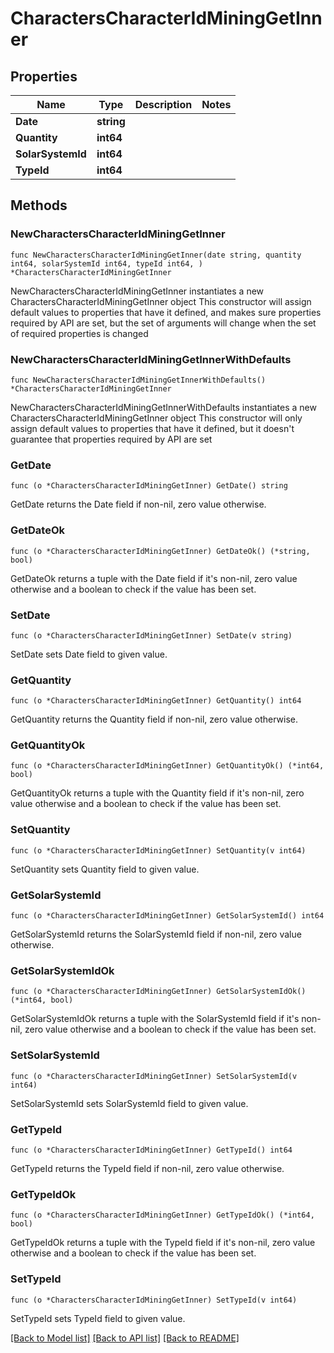# CharactersCharacterIdMiningGetInner

## Properties

Name | Type | Description | Notes
------------ | ------------- | ------------- | -------------
**Date** | **string** |  | 
**Quantity** | **int64** |  | 
**SolarSystemId** | **int64** |  | 
**TypeId** | **int64** |  | 

## Methods

### NewCharactersCharacterIdMiningGetInner

`func NewCharactersCharacterIdMiningGetInner(date string, quantity int64, solarSystemId int64, typeId int64, ) *CharactersCharacterIdMiningGetInner`

NewCharactersCharacterIdMiningGetInner instantiates a new CharactersCharacterIdMiningGetInner object
This constructor will assign default values to properties that have it defined,
and makes sure properties required by API are set, but the set of arguments
will change when the set of required properties is changed

### NewCharactersCharacterIdMiningGetInnerWithDefaults

`func NewCharactersCharacterIdMiningGetInnerWithDefaults() *CharactersCharacterIdMiningGetInner`

NewCharactersCharacterIdMiningGetInnerWithDefaults instantiates a new CharactersCharacterIdMiningGetInner object
This constructor will only assign default values to properties that have it defined,
but it doesn't guarantee that properties required by API are set

### GetDate

`func (o *CharactersCharacterIdMiningGetInner) GetDate() string`

GetDate returns the Date field if non-nil, zero value otherwise.

### GetDateOk

`func (o *CharactersCharacterIdMiningGetInner) GetDateOk() (*string, bool)`

GetDateOk returns a tuple with the Date field if it's non-nil, zero value otherwise
and a boolean to check if the value has been set.

### SetDate

`func (o *CharactersCharacterIdMiningGetInner) SetDate(v string)`

SetDate sets Date field to given value.


### GetQuantity

`func (o *CharactersCharacterIdMiningGetInner) GetQuantity() int64`

GetQuantity returns the Quantity field if non-nil, zero value otherwise.

### GetQuantityOk

`func (o *CharactersCharacterIdMiningGetInner) GetQuantityOk() (*int64, bool)`

GetQuantityOk returns a tuple with the Quantity field if it's non-nil, zero value otherwise
and a boolean to check if the value has been set.

### SetQuantity

`func (o *CharactersCharacterIdMiningGetInner) SetQuantity(v int64)`

SetQuantity sets Quantity field to given value.


### GetSolarSystemId

`func (o *CharactersCharacterIdMiningGetInner) GetSolarSystemId() int64`

GetSolarSystemId returns the SolarSystemId field if non-nil, zero value otherwise.

### GetSolarSystemIdOk

`func (o *CharactersCharacterIdMiningGetInner) GetSolarSystemIdOk() (*int64, bool)`

GetSolarSystemIdOk returns a tuple with the SolarSystemId field if it's non-nil, zero value otherwise
and a boolean to check if the value has been set.

### SetSolarSystemId

`func (o *CharactersCharacterIdMiningGetInner) SetSolarSystemId(v int64)`

SetSolarSystemId sets SolarSystemId field to given value.


### GetTypeId

`func (o *CharactersCharacterIdMiningGetInner) GetTypeId() int64`

GetTypeId returns the TypeId field if non-nil, zero value otherwise.

### GetTypeIdOk

`func (o *CharactersCharacterIdMiningGetInner) GetTypeIdOk() (*int64, bool)`

GetTypeIdOk returns a tuple with the TypeId field if it's non-nil, zero value otherwise
and a boolean to check if the value has been set.

### SetTypeId

`func (o *CharactersCharacterIdMiningGetInner) SetTypeId(v int64)`

SetTypeId sets TypeId field to given value.



[[Back to Model list]](../README.md#documentation-for-models) [[Back to API list]](../README.md#documentation-for-api-endpoints) [[Back to README]](../README.md)



